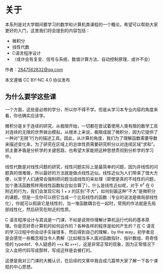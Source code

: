 # 关于

本系列是对大学期间要学习的数学和计算机类课程的一个概论，希望可以帮助大家更好的入门，这里我们将会提到的内容包括：

- 微积分
- 线性代数
- C语言程序设计
- （或许会有复变、信号与系统、数值计算方法、自动控制原理，或许不会）

作者：2847562832@qq.com

本文遵循 CC BY-NC 4.0 协议发布

## 为什么要学这些课

一个方面，这些是必修的学分，所以你不得不学。但是从学习本专业内容的角度来看，你也确实应该学。

微积分是关于连续的研究，从极限开始，一切都在尝试着使用人类有限的数学工具对连续的无限的世界做出模拟。从根本上来说，极限成就了微积分，因为它提供了一种对“无限”行为的描述工具。因此，从计算的角度，我们为了理解函数需要导数来描述变化率，为了研究在区域上的总体性质需要研究积分以对连续区域“求和”。抓主要矛盾是分析学的关键思路，也希望大家能把这种思想贯彻到分析学的学习中。

线性代数是对线性问题的研究，线性问题实际上是最简单的问题，因为非线性的问题真的很难做，所以最好的方法就是做点线性近似。线性近似为人们带来了很大方便，以至于人们通常会强制把问题当成线性的来处理（即使是真的不线性的问题，加个激活函数照样用线性函数拟合拟合算了）。什么是线性近似呢，对于 $\mathrm{e}^x$ 在 $0$ 附近的行为，我们会发现它和 $1+x$ 的区别“不大”，如何刻画这种“不大”是微积分的课题，但是一旦你可以把它当成一个比较线性的函数（专业的说法是做局部线性化），你就可以假装它是线性的，当一堆函数耦合在一起时，常用的作法就是先局部线性化，然后研究在附近的性质。

C 语言程序设计与其说是一门课，不如是说带你理解计算机运行代码的基本原理。你是否好奇计算机时如何运作的？各种各样的程序是如何产生的？在 C 语言的学习过程中你会动手实操很多，然后得到自己的理解，by the way，初学者总是会感觉一些概念相当令人费解（比如相当多人面对函数指针、指针数组、奇奇怪怪的 typedef、令人疑惑的 `++x` 和 `x++`），这是非常正常的现象，因为正常情况下没人会把代码写成那样，写成这样是会被打的。

这便是我对三门课的大概认识，在后续的文章中我会成几篇带大家了解一下各个课程的中心思想。



